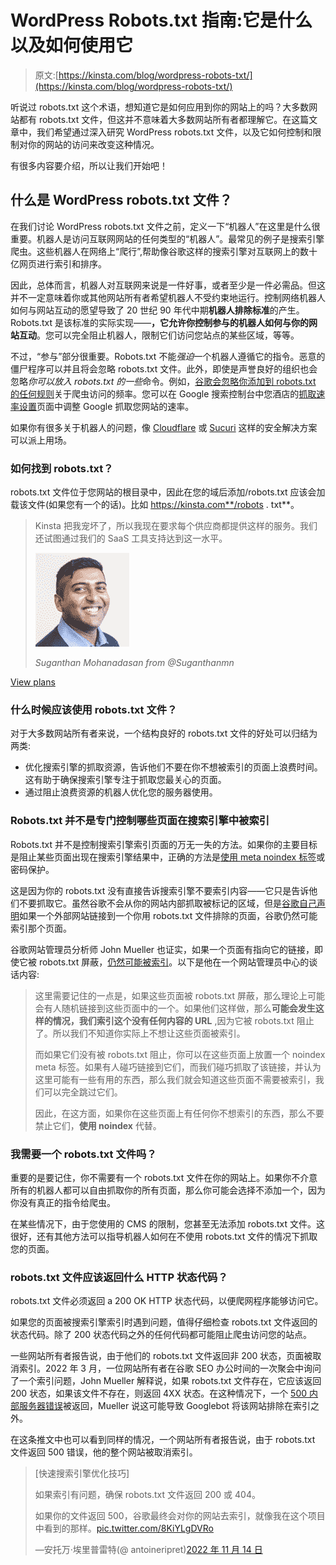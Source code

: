 # WordPress Robots.txt 指南:它是什么以及如何使用它

> 原文:[https://kinsta.com/blog/wordpress-robots-txt/](https://kinsta.com/blog/wordpress-robots-txt/)

听说过 robots.txt 这个术语，想知道它是如何应用到你的网站上的吗？大多数网站都有 robots.txt 文件，但这并不意味着大多数网站所有者都理解它。在这篇文章中，我们希望通过深入研究 WordPress robots.txt 文件，以及它如何控制和限制对你的网站的访问来改变这种情况。

 有很多内容要介绍，所以让我们开始吧！

## 什么是 WordPress robots.txt 文件？

在我们讨论 WordPress robots.txt 文件之前，定义一下“机器人”在这里是什么很重要。机器人是访问互联网网站的任何类型的“机器人”。最常见的例子是搜索引擎爬虫。这些机器人在网络上“爬行”,帮助像谷歌这样的搜索引擎对互联网上的数十亿网页进行索引和排序。

因此，总体而言，机器人对互联网来说是一件好事，或者至少是一件必需品。但这并不一定意味着你或其他网站所有者希望机器人不受约束地运行。控制网络机器人如何与网站互动的愿望导致了 20 世纪 90 年代中期**机器人排除标准**的产生。Robots.txt 是该标准的实际实现——**，它允许你控制参与的机器人如何与你的网站互动**。您可以完全阻止机器人，限制它们访问您站点的某些区域，等等。

不过，“参与”部分很重要。Robots.txt 不能*强迫*一个机器人遵循它的指令。恶意的僵尸程序可以并且将会忽略 robots.txt 文件。此外，即使是声誉良好的组织也会忽略*你可以放入 robots.txt 的一些*命令。例如，[谷歌会忽略你添加到 robots.txt 的任何规则](https://developers.google.com/search/blog/2019/07/a-note-on-unsupported-rules-in-robotstxt#:~:text=In%20particular%2C%20we%20focused%20on%20rules%20unsupported%20by%20the%20internet%20draft%2C%20such%20as%20crawl%2Ddelay%2C%20nofollow%2C%20and%20noindex)关于爬虫访问的频率。您可以在 Google 搜索控制台中您酒店的[抓取速率设置](https://www.google.com/webmasters/tools/settings)页面中调整 Google 抓取您网站的速率。

如果你有很多关于机器人的问题，像 [Cloudflare](https://kinsta.com/topic/cloudflare/) 或 [Sucuri](https://sucuri.net/) 这样的安全解决方案可以派上用场。

### 如何找到 robots.txt？

robots.txt 文件位于您网站的根目录中，因此在您的域后添加/robots.txt 应该会加载该文件(如果您有一个的话)。比如 https://kinsta.com**/robots . txt**。





> Kinsta 把我宠坏了，所以我现在要求每个供应商都提供这样的服务。我们还试图通过我们的 SaaS 工具支持达到这一水平。
> 
> <footer class="wp-block-kinsta-client-quote__footer">
> 
> ![](img/60f15faa5735bd2437bf9dada5ee9192.png)
> 
> <cite class="wp-block-kinsta-client-quote__cite">Suganthan Mohanadasan from @Suganthanmn</cite></footer>

[View plans](https://kinsta.com/plans/)

### 什么时候应该使用 robots.txt 文件？

对于大多数网站所有者来说，一个结构良好的 robots.txt 文件的好处可以归结为两类:

*   优化搜索引擎的抓取资源，告诉他们不要在你不想被索引的页面上浪费时间。这有助于确保搜索引擎专注于抓取您最关心的页面。
*   通过阻止浪费资源的机器人优化您的服务器使用。

### Robots.txt 并不是专门控制哪些页面在搜索引擎中被索引

Robots.txt 并不是控制搜索引擎索引页面的万无一失的方法。如果你的主要目标是阻止某些页面出现在搜索引擎结果中，正确的方法是[使用 meta noindex 标签](https://support.google.com/webmasters/answer/93710?hl=en)或密码保护。

这是因为你的 robots.txt 没有直接告诉搜索引擎不要索引内容——它只是告诉他们不要抓取它。虽然谷歌不会从你的网站内部抓取被标记的区域，但是[谷歌自己声明](https://developers.google.com/search/docs/crawling-indexing/robots/intro#:~:text=If%20other%20pages%20point%20to%20your%20page%20with%20descriptive%20text%2C%20Google%20could%20still%20index%20the%20URL%20without%20visiting%20the%20page.%20If%20you%20want%20to%20block%20your%20page%20from%20search%20results%2C%20use%20another%20method%20such%20as%20password%20protection%20or%20noindex.)如果一个外部网站链接到一个你用 robots.txt 文件排除的页面，谷歌仍然可能索引那个页面。

谷歌网站管理员分析师 John Mueller 也证实，如果一个页面有指向它的链接，即使它被 robots.txt 屏蔽，[仍然可能被索引](https://www.searchenginejournal.com/google-pages-blocked-robots-txt-will-get-indexed-theyre-linked/255911/)。以下是他在一个网站管理员中心的谈话内容:

> 这里需要记住的一点是，如果这些页面被 robots.txt 屏蔽，那么理论上可能会有人随机链接到这些页面中的一个。如果他们这样做，那么**可能会发生这样的情况，我们索引这个没有任何内容的 URL** ,因为它被 robots.txt 阻止了。所以我们不知道你实际上不想让这些页面被索引。
> 
> 而如果它们没有被 robots.txt 阻止，你可以在这些页面上放置一个 noindex meta 标签。如果有人碰巧链接到它们，而我们碰巧抓取了该链接，并认为这里可能有一些有用的东西，那么我们就会知道这些页面不需要被索引，我们可以完全跳过它们。
> 
> 因此，在这方面，如果你在这些页面上有任何你不想索引的东西，那么不要禁止它们，**使用 noindex** 代替。

### 我需要一个 robots.txt 文件吗？

重要的是要记住，你不需要有一个 robots.txt 文件在你的网站上。如果你不介意所有的机器人都可以自由抓取你的所有页面，那么你可能会选择不添加一个，因为你没有真正的指令给爬虫。

在某些情况下，由于您使用的 CMS 的限制，您甚至无法添加 robots.txt 文件。这很好，还有其他方法可以指导机器人如何在不使用 robots.txt 文件的情况下抓取您的页面。

### robots.txt 文件应该返回什么 HTTP 状态代码？

robots.txt 文件必须返回 a 200 OK HTTP 状态代码，以便爬网程序能够访问它。

如果您的页面被搜索引擎索引时遇到问题，值得仔细检查 robots.txt 文件返回的状态代码。除了 200 状态代码之外的任何代码都可能阻止爬虫访问您的站点。

一些网站所有者报告说，由于他们的 robots.txt 文件返回非 200 状态，页面被取消索引。2022 年 3 月，一位网站所有者在谷歌 SEO 办公时间的一次聚会中询问了一个索引问题，John Mueller 解释说，如果 robots.txt 文件存在，它应该返回 200 状态，如果该文件不存在，则返回 4XX 状态。在这种情况下，一个 [500 内部服务器错误](https://kinsta.com/blog/500-internal-server-error/)被返回，Mueller 说这可能导致 Googlebot 将该网站排除在索引之外。

在这条推文中也可以看到同样的情况，一个网站所有者报告说，由于 robots.txt 文件返回 500 错误，他的整个网站被取消索引。

> [快速搜索引擎优化技巧]
> 
> 如果索引有问题，确保 robots.txt 文件返回 200 或 404。
> 
> 如果你的文件返回 500，谷歌最终会对你的网站去索引，就像我在这个项目中看到的那样。[pic.twitter.com/8KiYLgDVRo](https://t.co/8KiYLgDVRo)
> 
> —安托万·埃里普雷特(@ antoineripret)[2022 年 11 月 14 日](https://twitter.com/antoineripret/status/1592132455523581954?ref_src=twsrc%5Etfw)